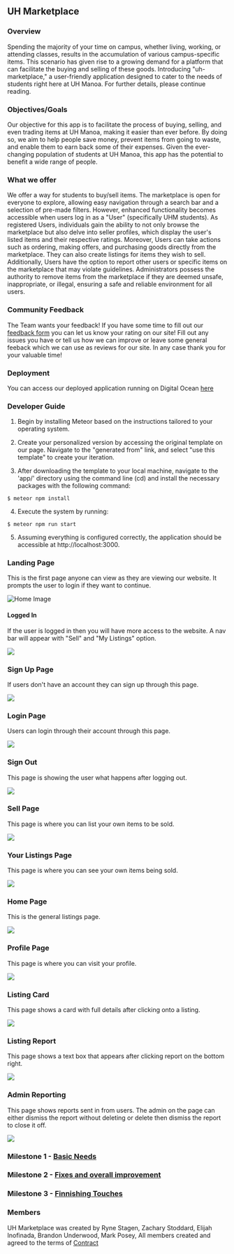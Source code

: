 ## UH Marketplace

### Overview

Spending the majority of your time on campus, whether living, working, or attending classes, results in the accumulation of various campus-specific items. This scenario has given rise to a growing demand for a platform that can facilitate the buying and selling of these goods. Introducing "uh-marketplace," a user-friendly application designed to cater to the needs of students right here at UH Manoa. For further details, please continue reading.

### Objectives/Goals

Our objective for this app is to facilitate the process of buying, selling, and even trading items at UH Manoa, making it easier than ever before. By doing so, we aim to help people save money, prevent items from going to waste, and enable them to earn back some of their expenses. Given the ever-changing population of students at UH Manoa, this app has the potential to benefit a wide range of people.

### What we offer

We offer a way for students to buy/sell items. The marketplace is open for everyone to explore, allowing easy navigation through a search bar and a selection of pre-made filters. However, enhanced functionality becomes accessible when users log in as a "User" (specifically UHM students). As registered Users, individuals gain the ability to not only browse the marketplace but also delve into seller profiles, which display the user's listed items and their respective ratings. Moreover, Users can take actions such as ordering, making offers, and purchasing goods directly from the marketplace. They can also create listings for items they wish to sell. Additionally, Users have the option to report other users or specific items on the marketplace that may violate guidelines. Administrators possess the authority to remove items from the marketplace if they are deemed unsafe, inappropriate, or illegal, ensuring a safe and reliable environment for all users.

### Community Feedback

The Team wants your feedback! If you have some time to fill out our <a href="https://forms.gle/8DxDMsFVNLr6t9z76">feedback form</a> you can let us know your rating on our site!  Fill out any issues you have or tell us how we can improve or leave some general feeback which we can use as reviews for our site. In any case thank you for your valuable time!

### Deployment

You can access our deployed application running on Digital Ocean <a href="https://uhmarketplace.com">here</a>

### Developer Guide
1. Begin by installing Meteor based on the instructions tailored to your operating system.
   
3. Create your personalized version by accessing the original template on our page. Navigate to the "generated from" link, and select "use this template" to create your iteration.
   
5. After downloading the template to your local machine, navigate to the 'app/' directory using the
command line (cd) and install the necessary packages with the following command:

```
$ meteor npm install
```

4. Execute the system by running:

```
$ meteor npm run start
```
   
5. Assuming everything is configured correctly, the application should be accessible at http://localhost:3000.


### Landing Page
This is the first page anyone can view as they are viewing our website. It prompts the user to login if they want to continue.

<img src="images/M3/NotLoggedIn.png" alt="Home Image">


#### Logged In

If the user is logged in then you will have more access to the website. A nav bar will appear with "Sell" and "My Listings" option.

<img src="images/M3/loggedIn.png">

### Sign Up Page

If users don't have an account they can sign up through this page.

<img src="images/M3/Register.png">

### Login Page

Users can login through their account through this page.

<img src="images/M3/Login.png">

### Sign Out

This page is showing the user what happens after logging out.

<img src="images/M3/SignOut.png">

### Sell Page

This page is where you can list your own items to be sold.

<img src="images/M3/CreateListing.png">

### Your Listings Page

This page is where you can see your own items being sold.

<img src="images/M3/YourListing.png">

### Home Page

This is the general listings page.

<img src="images/M3/HomePage.png">

### Profile Page

This page is where you can visit your profile.

<img src="images/M3/profile.png">

### Listing Card

This page shows a card with full details after clicking onto a listing.

<img src="images/M3/ListingCard.png">

### Listing Report

This page shows a text box that appears after clicking report on the bottom right.

<img src="images/M3/Reporting.png">

### Admin Reporting

This page shows reports sent in from users. The admin on the page can either dismiss the report without deleting or delete then dismiss the report to close it off.

<img src="images/M3/AdminReport.png">


### Milestone 1 - <a href="https://github.com/orgs/the-manoa-marketplace/projects/1/views/3">Basic Needs</a>

### Milestone 2 - <a href="https://github.com/orgs/the-manoa-marketplace/projects/2">Fixes and overall improvement</a>

### Milestone 3 - <a href="https://github.com/orgs/the-manoa-marketplace/projects/3/views/1">Finnishing Touches</a>

### Members
UH Marketplace was created by 
Ryne Stagen, 
Zachary Stoddard,
Elijah Inofinada,
Brandon Underwood,
Mark Posey,
All members created and agreed to the terms of <a href="https://docs.google.com/document/d/1hA1DgIcQTYfmhvpeaGIpJnZtc9JGGncrJdrkwGfT2AQ/edit">Contract</a>

<a href= "https://github.com/orgs/the-manoa-marketplace/projects/1" ></a>
